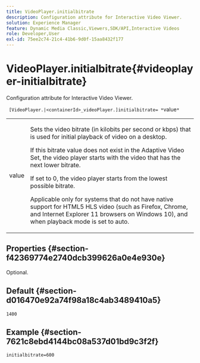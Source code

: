 ```yaml
---
title: VideoPlayer.initialbitrate
description: Configuration attribute for Interactive Video Viewer.
solution: Experience Manager
feature: Dynamic Media Classic,Viewers,SDK/API,Interactive Videos
role: Developer,User
exl-id: 75ee2c74-21c4-41b6-9d0f-15aa8432f177
---
```

# VideoPlayer.initialbitrate{#videoplayer-initialbitrate}

Configuration attribute for Interactive Video Viewer.

 ` [VideoPlayer.|<containerId>_videoPlayer.]initialbitrate= *`value`*`

<table id="table_C616483932C2482CA9794DDD7313FD7C"> 
 <tbody> 
  <tr> 
   <td colname="col1"> <p> <span class="codeph"> value</span> </p> </td> 
   <td colname="col2"> <p> Sets the video bitrate (in kilobits per second or kbps) that is used for initial playback of video on a desktop. </p> <p>If this bitrate value does not exist in the Adaptive Video Set, the video player starts with the video that has the next lower bitrate. </p> <p>If set to <span class="codeph"> 0</span>, the video player starts from the lowest possible bitrate. </p> <p>Applicable only for systems that do not have native support for HTML5 HLS video (such as Firefox, Chrome, and Internet Explorer 11 browsers on Windows 10), and when playback mode is set to auto. </p> </td> 
  </tr> 
 </tbody> 
</table>

## Properties {#section-f42369774e2740dcb399626a0e4e930e}

Optional.

## Default {#section-d016470e92a74f98a18c4ab3489410a5}

`1400`

## Example {#section-7621c8ebd4144bc08a537d01bd9c3f2f}

```
initialbitrate=600
```
